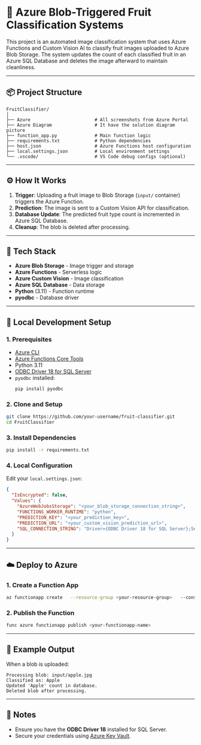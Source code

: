 
# 🍎 Azure Blob-Triggered Fruit Classification Systems

This project is an automated image classification system that uses Azure Functions and Custom Vision AI to classify fruit images uploaded to Azure Blob Storage. The system updates the count of each classified fruit in an Azure SQL Database and deletes the image afterward to maintain cleanliness.

---

## 📦 Project Structure

```
FruitClassifier/
│
├── Azure                        # All screenshots from Azure Portal
├── Azure Diagram                # It have the solution diagram picture
├── function_app.py              # Main function logic
├── requirements.txt             # Python dependencies
├── host.json                    # Azure Functions host configuration
├── local.settings.json          # Local environment settings
└── .vscode/                     # VS Code debug configs (optional)
```

---

## ⚙️ How It Works

1. **Trigger**: Uploading a fruit image to Blob Storage (`input/` container) triggers the Azure Function.
2. **Prediction**: The image is sent to a Custom Vision API for classification.
3. **Database Update**: The predicted fruit type count is incremented in Azure SQL Database.
4. **Cleanup**: The blob is deleted after processing.

---

## 🚀 Tech Stack

- **Azure Blob Storage** - Image trigger and storage
- **Azure Functions** - Serverless logic
- **Azure Custom Vision** - Image classification
- **Azure SQL Database** - Data storage
- **Python** (3.11) - Function runtime
- **pyodbc** - Database driver

---

## 🧪 Local Development Setup

### 1. Prerequisites

- [Azure CLI](https://learn.microsoft.com/en-us/cli/azure/install-azure-cli)
- [Azure Functions Core Tools](https://learn.microsoft.com/en-us/azure/azure-functions/functions-run-local?wt.mc_id=studentamb_299177)
- Python 3.11
- [ODBC Driver 18 for SQL Server](https://learn.microsoft.com/en-us/sql/connect/odbc/download-odbc-driver-for-sql-server?view=sql-server-ver16?wt.mc_id=studentamb_299177)
- `pyodbc` installed:  
  ```bash
  pip install pyodbc
  ```

### 2. Clone and Setup

```bash
git clone https://github.com/your-username/fruit-classifier.git
cd FruitClassifier
```

### 3. Install Dependencies

```bash
pip install -r requirements.txt
```

### 4. Local Configuration

Edit your `local.settings.json`:

```json
{
  "IsEncrypted": false,
  "Values": {
    "AzureWebJobsStorage": "<your_blob_storage_connection_string>",
    "FUNCTIONS_WORKER_RUNTIME": "python",
    "PREDICTION_KEY": "<your_prediction_key>",
    "PREDICTION_URL": "<your_custom_vision_prediction_url>",
    "SQL_CONNECTION_STRING": "Driver={ODBC Driver 18 for SQL Server};Server=tcp:<your_server>.database.windows.net,1433;Database=<your_db>;Uid=<your_user>;Pwd=<your_password>;Encrypt=yes;TrustServerCertificate=no;Connection Timeout=30;"
  }
}
```

---

## ☁️ Deploy to Azure

### 1. Create a Function App

```bash
az functionapp create   --resource-group <your-resource-group>   --consumption-plan-location <location>   --runtime python   --functions-version 4   --name <your-functionapp-name>   --storage-account <your-storage-account-name>
```

### 2. Publish the Function

```bash
func azure functionapp publish <your-functionapp-name>
```

---

## 🧾 Example Output

When a blob is uploaded:

```
Processing blob: input/apple.jpg
Classified as: Apple
Updated 'Apple' count in database.
Deleted blob after processing.
```

---

## 🔐 Notes

- Ensure you have the **ODBC Driver 18** installed for SQL Server.
- Secure your credentials using [Azure Key Vault](https://learn.microsoft.com/en-us/azure/key-vault/general/basic-concepts?wt.mc_id=studentamb_299177).
